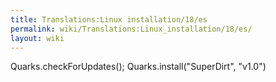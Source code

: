 ```yaml
---
title: Translations:Linux installation/18/es
permalink: wiki/Translations:Linux_installation/18/es/
layout: wiki
---
```


Quarks.checkForUpdates(); Quarks.install("SuperDirt", "v1.0")
